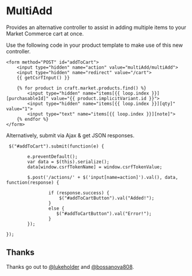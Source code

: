 # MultiAdd

Provides an alternative controller to assist in adding multiple items to your Market Commerce cart at once.

Use the following code in your product template to make use of this new controller.

```
<form method="POST" id="addToCart">
    <input type="hidden" name="action" value="multiAdd/multiAdd">
    <input type="hidden" name="redirect" value="/cart">
    {{ getCsrfInput() }}

    {% for product in craft.market.products.find() %}
	    <input type="hidden" name="items[{{ loop.index }}][purchasableId]" value="{{ product.implicitVariant.id }}">
        <input type="hidden" name="items[{{ loop.index }}][qty]" value="1">
        <input type="text" name="items[{{ loop.index }}][note]">
    {% endfor %}
</form>
```

Alternatively, submit via Ajax & get JSON responses.  

```
 $("#addToCart").submit(function(e) {

        e.preventDefault();
        var data = $(this).serialize();
        data[window.csrfTokenName] = window.csrfTokenValue;

        $.post('/actions/' + $('input[name=action]').val(), data, function(response) {

                if (response.success) {
                    $("#addToCartButton").val("Added!");
                } 
                else {
                   $("#addToCartButton").val("Error!");
                }
        });
        
});
```

## Thanks

Thanks go out to [@lukeholder](https://github.com/lukeholder) and [@bossanova808](https://github.com/bossanova808).
